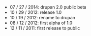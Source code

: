 - 07 / 27 / 2014: drupan 2.0 public beta
- 10 / 29 / 2012: release 1.0
- 10 / 19 / 2012: rename to drupan
- 08 / 12 / 2012: first alpha of 1.0
- 12 / 11 / 2011: first release to public

